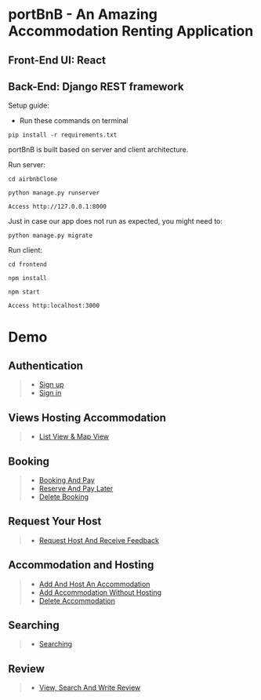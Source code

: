 # portBnB - An Amazing Accommodation Renting Application
## Front-End UI: React
## Back-End: Django REST framework

Setup guide:
* Run these commands on terminal
```
pip install -r requirements.txt
```

portBnB is built based on server and client architecture.

Run server:
```
cd airbnbClone
```
```
python manage.py runserver
```
```
Access http://127.0.0.1:8000
```


Just in case our app does not run as expected, you might need to: 
```
python manage.py migrate
```


Run client:
```
cd frontend
```
```
npm install
```
```
npm start
```
```
Access http:localhost:3000
```
# Demo
## Authentication
> * [Sign up](https://drive.google.com/file/d/1GZcmy0qEF4MTVcucJ6pu7BUET4UsDIRL/view?usp=sharing)
> * [Sign in](https://drive.google.com/file/d/121-ULo0zCzkEm2jaaK4-LU2jfIjipHsI/view?usp=sharing)

## Views Hosting Accommodation
> * [List View & Map View](https://drive.google.com/file/d/1XdTgM1rMUpQa0z80uT55q3P4M54xwtnW/view?usp=sharing)

## Booking
> * [Booking And Pay](https://drive.google.com/file/d/1jug6wL2PX-uIcImSCoXJOg7ovMF3NOM1/view?usp=sharing)
> * [Reserve And Pay Later](https://drive.google.com/file/d/12YNDEdpFOx53diH5MhAWYA5zdwBYvW2H/view?usp=sharing)
> * [Delete Booking](https://drive.google.com/file/d/1X0Vk7INMlkvwOKwPqllAjw1AVSWF-V82/view?usp=sharing)

## Request Your Host
> * [Request Host And Receive Feedback](https://drive.google.com/file/d/1I3bMtNffI6epZuQVCxjKWcaFdVfTwhmU/view?usp=sharing)

## Accommodation and Hosting
> * [Add And Host An Accommodation](https://drive.google.com/file/d/1OvTH0g3Q13uWmm21KQF-FpeApK0nZOjr/view?usp=sharing)
> * [Add Accommodation Without Hosting](https://drive.google.com/file/d/1j6gSB5A4zdToGAUhcmgBVKznql8nXNun/view?usp=sharing)
> * [Delete Accommodation](https://drive.google.com/file/d/1VhdL0u1XtEPdNbSAG40Rl84KUrLrEFpB/view?usp=sharing)

## Searching
> * [Searching](https://drive.google.com/file/d/1gdm5Hbe4sezgPmCSJ02TUoL-KWi4zwQ9/view?usp=sharing)

## Review
> * [View, Search And Write Review](https://drive.google.com/file/d/1yDL6AMaB01UDQMiJrOVIieX8cw6iLP00/view?usp=sharing)



